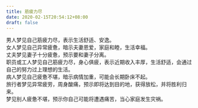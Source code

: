 ```yaml
---
title: 筋疲力尽
date: 2020-02-15T20:54:12+08:00
draft: false
---
```


男人梦见自己筋疲力尽，表示生活舒适、安逸。<br>
女人梦见自己异常疲惫，暗示夫妻恩爱，家庭和睦，生活幸福。<br>
丈夫梦见妻子十分疲惫，预示要和妻子分离。<br>
职员或工人梦见自己筋疲力尽，身心俱疲，表示近期收入丰厚，生活舒适，会通过自己的努力过上理想的生活。<br>
病人梦见自己疲惫不堪，暗示病情加重，可能会长期卧床不起。<br>
旅行者梦见异常疲劳，周身酸痛，预示即将达到目的地，获得放松，并将胜利归来。<br>
梦见别人疲惫不堪，预示你自己可能将遭遇痛苦，当心家庭发生灾祸。<br>
